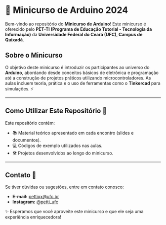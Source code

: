 # 🔵 Minicurso de Arduino 2024

Bem-vindo ao repositório do **Minicurso de Arduino**! Este minicurso é oferecido pelo **PET-TI (Programa de Educação Tutorial - Tecnologia da Informação)** da **Universidade Federal do Ceará (UFC), Campus de Quixadá**.

## Sobre o Minicurso

O objetivo deste minicurso é introduzir os participantes ao universo do **Arduino**, abordando desde conceitos básicos de eletrônica e programação até a construção de projetos práticos utilizando microcontroladores. As aulas incluem teoria, prática e o uso de ferramentas como o **Tinkercad** para simulações. ⚡

---

## Como Utilizar Este Repositório 📂

Este repositório contém:
- 📚 Material teórico apresentado em cada encontro (slides e documentos).
- 💻 Códigos de exemplo utilizados nas aulas.
- 🛠️ Projetos desenvolvidos ao longo do minicurso.

---

## Contato 📩

Se tiver dúvidas ou sugestões, entre em contato conosco:
- **E-mail:** pettiqx@ufc.br  
- **Instagram:** [@petti_ufc](https://www.instagram.com/pettiqx/)

✨ Esperamos que você aproveite este minicurso e que ele seja uma experiência enriquecedora!
